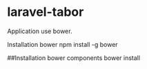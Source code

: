 laravel-tabor
=============
<p>Application use bower.</p>
<p>Installation bower npm install -g bower</p>
##Installation bower components bower install
